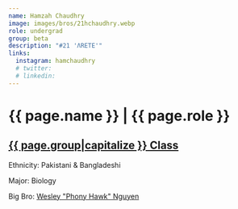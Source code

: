 ```yaml
---
name: Hamzah Chaudhry
image: images/bros/21hchaudhry.webp
role: undergrad
group: beta
description: "#21 'ΛRETE'"
links:
  instagram: hamchaudhry
  # twitter: 
  # linkedin: 
---
```


# {{ page.name }} | {{ page.role }} 
    
## [{{ page.group|capitalize }} Class](/ah/{{page.group}}s)
    
Ethnicity: Pakistani & Bangladeshi

Major: Biology

Big Bro: [Wesley "Phony Hawk" Nguyen](08wnguyen)


